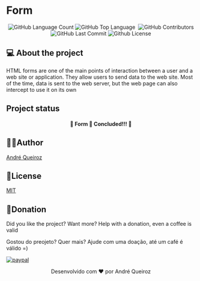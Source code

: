 # Form


<p align="center">
 <img alt="GitHub Language Count" src="https://img.shields.io/github/languages/count/alqlima/formulario" />
 <img alt="GitHub Top Language" src="https://img.shields.io/github/languages/top/alqlima/formulario" />
 <img alt="" src="https://img.shields.io/github/repo-size/alqlima/formulario" />
 <img alt="GitHub Contributors" src="https://img.shields.io/github/contributors/alqlima/formulario" />
 <img alt="GitHub Last Commit" src="https://img.shields.io/github/last-commit/alqlima/formulario" />
 <img alt="Github License" src="https://img.shields.io/github/license/alqlima/formulario" />
</p>


## 💻 About the project


 HTML forms are one of the main points of interaction between a user and a web site or application. They allow users to send data to the web site. Most of the time, data is sent to the web server, but the web page can also intercept to use it on its own
 
  ## Project status
  
  <h4 align="center">
   🚧 Form 🚀 Concluded!!! 🚧
 </h4>
 
## ✍🏻Author
[André Queiroz](https://www.linkedin.com/in/andré-queiroz-b8805069/)

## 📝License
[MIT](https://github.com/alqlima/to-do/blob/master/LICENSE)

## 🤑Donation

Did you like the project? Want more? Help with a donation, even a coffee is valid

Gostou do preojeto? Quer mais? Ajude com uma doação, até um café é válido =)

[![paypal](https://www.paypalobjects.com/pt_BR/BR/i/btn/btn_donateCC_LG.gif)](https://www.paypal.com/cgi-bin/webscr?cmd=_s-xclick&hosted_button_id=BB4E5XX7WQBNA)

<p align="center">Desenvolvido com ❤️ por André Queiroz</p>
